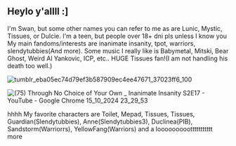 
## Heylo y'allll :]
I'm Swan, but some other names you can refer to me as are Lunic, Mystic, Tissues, or Dulcie.
I'm a teen, but people over 18+ dni pls unless I know you
My main fandoms/interests are inanimate insanity, tpot, warriors, slendytubbies(And more). Some music I really like is Babymetal, Mitski, Bear Ghost, Weird Al Yankovic, ICP, etc..
HUGE Tissues fan!(I am not handling his death too well.) 

![tumblr_eba05ec74d79ef3b587909ec4ee47671_37023ff6_100](https://github.com/user-attachments/assets/267f96c4-ba65-45bd-8fc8-65b24990992f)

![(75) _Through No Choice of Your Own_ _ Inanimate Insanity S2E17 - YouTube - Google Chrome 15_10_2024 23_29_53](https://github.com/user-attachments/assets/9143535f-6ad4-4595-a0fb-4adb3cec94e7)

hhhh My favorite characters are Toilet, Mepad, Tissues, Tissues, Guardian(Slendytubbies), Anne(Slendytubbies3), Duclinea(PIB), Sandstorm(Warriorrs), YellowFang(Warriors) and a looooooooottttttttttt more
